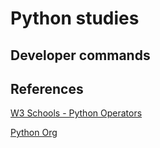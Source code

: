 # Python studies

## Developer commands

## References

[W3 Schools - Python Operators](https://www.w3schools.com/python/python_operators.asp)

[Python Org](https://www.python.org/)